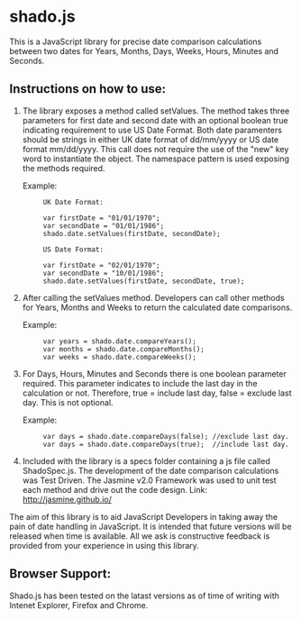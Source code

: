shado.js
========

This is a JavaScript library for precise date comparison calculations between two dates for Years, Months, Days, Weeks, Hours, Minutes and Seconds.

Instructions on how to use:
---------------------------

1.  The library exposes a method called setValues.  The method takes three parameters for first date and second date with an optional boolean true indicating requirement to use US Date Format.  Both date paramenters should be strings in either UK date format of dd/mm/yyyy or US date format mm/dd/yyyy.  This call does not require the use of the "new" key word to instantiate the object.  The namespace pattern is used exposing the methods required.

    Example: 
    
             UK Date Format:
             
             var firstDate = "01/01/1970";
             var secondDate = "01/01/1986";
             shado.date.setValues(firstDate, secondDate);
             
             US Date Format:
             
             var firstDate = "02/01/1970";
             var secondDate = "10/01/1986";
             shado.date.setValues(firstDate, secondDate, true);


2.  After calling the setValues method.  Developers can call other methods for Years, Months and Weeks to return the          calculated date comparisons.       

    Example: 
    
             var years = shado.date.compareYears();
             var months = shado.date.compareMonths();
             var weeks = shado.date.compareWeeks();
             
3.  For Days, Hours, Minutes and Seconds there is one boolean parameter required.  This parameter indicates to include the     last day in the calculation or not.  Therefore, true = include last day, false = exclude last day.  This is not           optional.

    Example: 
    
             var days = shado.date.compareDays(false); //exclude last day.
             var days = shado.date.compareDays(true);  //include last day.
             
4.  Included with the library is a specs folder containing a js file called ShadoSpec.js.  The development of the date        comparison calculations was Test Driven.  The Jasmine v2.0 Framework was used to unit test each method and drive out      the code design.  Link: http://jasmine.github.io/

The aim of this library is to aid JavaScript Developers in taking away the pain of date handling in JavaScript.  It is intended that future versions will be released when time is available.  All we ask is constructive feedback is provided from your experience in using this library.

Browser Support:
----------------

Shado.js has been tested on the latast versions as of time of writing with Intenet Explorer, Firefox and Chrome.
